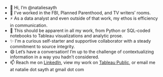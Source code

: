 - 👋 Hi, I’m @nataliesayth
- 🌱 I've worked in the FBI, Planned Parenthood, and TV writers’ rooms.
- ⚡ As a data analyst and even outside of that work, my ethos is efficiency in communication. 
- 👀 This should be apparent in all my work, from Python or SQL-coded notebooks to Tableau visualizations and analytic prose.
- ✨ I'm a curious self-starter and supportive collaborator with a steady commitment to source integrity.
- 😄 Let’s have a conversation! I’m up to the challenge of contextualizing information in a way you hadn’t considered.
- 📫 Reach me on [LinkedIn](https://www.linkedin.com/in/natalie-sayth-60111a3a/), view my work on [Tableau Public](https://public.tableau.com/app/profile/natalie.sayth/vizzes), or email me at natalie dot sayth at gmail dot com
<!---
nataliesayth/nataliesayth is a ✨ special ✨ repository because its `README.md` (this file) appears on your GitHub profile.
You can click the Preview link to take a look at your changes.
--->
